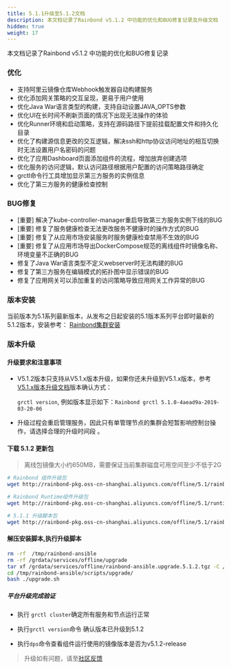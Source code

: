 ```yaml
---
title: 5.1.1升级至5.1.2文档
description: 本文档记录了Rainbond v5.1.2 中功能的优化和BUG修复记录及升级文档
hidden: true
weight: 17
---
```


本文档记录了Rainbond v5.1.2 中功能的优化和BUG修复记录

### 优化

- 支持阿里云镜像仓库Webhook触发器自动构建服务
- 优化添加网关策略的交互呈现，更易于用户使用
- 优化Java War语言类型的构建，支持自动设置JAVA_OPTS参数
- 优化UI在长时间不刷新页面的情况下出现无法操作的体验
- 优化Runner环境和启动策略，支持在源码路径下提前挂载配置文件和持久化目录
- 优化了构建源信息更改的交互逻辑，解决ssh和http协议访问地址的相互切换时无法设置用户名密码的问题
- 优化了应用Dashboard页面添加组件的流程，增加放弃创建选项
- 优化服务的访问逻辑，默认访问路径根据用户配置的访问策略路径确定
- grctl命令行工具增加显示第三方服务的实例信息
- 优化了第三方服务的健康检查控制

### BUG修复

- [重要] 解决了kube-controller-manager重启导致第三方服务实例下线的BUG
- [重要] 修复了服务健康检查无法更改服务不健康时的操作方式的BUG
- [重要] 修复了从应用市场安装服务时服务健康检查禁用不生效的BUG
- [重要] 修复了从应用市场导出DockerCompose规范的离线组件时镜像名称、环境变量不正确的BUG
- 修复了Java War语言类型不定义webserver时无法构建的BUG
- 修复了第三方服务在编辑模式的拓扑图中显示错误的BUG
- 修复了应用网关可以添加重复的访问策略导致应用网关工作异常的BUG

### 版本安装

当前版本为5.1系列最新版本，从发布之日起安装的5.1版本系列平台即时最新的5.1.2版本，安装参考：
[Rainbond集群安装](https://www.rainbond.com/docs/quick-start/rainbond_install/)

### 版本升级

#### 升级要求和注意事项

- V5.1.2版本只支持从V5.1.x版本升级，如果你还未升级到V5.1.x版本，参考[V5.1.x版本升级文档](https://www.rainbond.com/docs/user-operations/upgrade/5.0.4-5.1.0/)版本确认方式：

   `grctl version`,  例如版本显示如下：`Rainbond grctl 5.1.0-4aead9a-2019-03-20-06`  

- 升级过程会重启管理服务，因此只有单管理节点的集群会短暂影响控制台操作，请选择合理的升级时间段 。

#### 下载 5.1.2 更新包

> 离线包镜像大小约650MB，需要保证当前集群磁盘可用空间至少不低于2G

```bash
# Rainbond 组件升级包
wget http://rainbond-pkg.oss-cn-shanghai.aliyuncs.com/offline/5.1/rainbond.images.2019-04-01-5.1.2.tgz -O /grdata/services/offline/rainbond.images.upgrade.5.1.2.tgz

# Rainbond Runtime组件升级包
wget http://rainbond-pkg.oss-cn-shanghai.aliyuncs.com/offline/5.1/runtime.upgrade.2019-04-01-5.1.2.tgz -O /grdata/services/offline/runtime.upgrade.5.1.2.tgz

# 5.1.1 升级脚本包
wget http://rainbond-pkg.oss-cn-shanghai.aliyuncs.com/offline/5.1/rainbond-ansible.upgrade.5.1.2.tgz -O /grdata/services/offline/rainbond-ansible.upgrade.5.1.2.tgz
```

#### 解压安装脚本,执行升级脚本

```bash
rm -rf  /tmp/rainbond-ansible
rm -rf /grdata/services/offline/upgrade
tar xf /grdata/services/offline/rainbond-ansible.upgrade.5.1.2.tgz -C /tmp/
cd /tmp/rainbond-ansible/scripts/upgrade/
bash ./upgrade.sh
```

##### 平台升级完成验证

- 执行 `grctl cluster`确定所有服务和节点运行正常

- 执行`grctl version`命令 确认版本已升级到5.1.2

- 执行`dps`命令查看组件运行使用的镜像版本是否为v5.1.2-release

>升级如有问题，请至[社区反馈](https://t.goodrain.com/)

